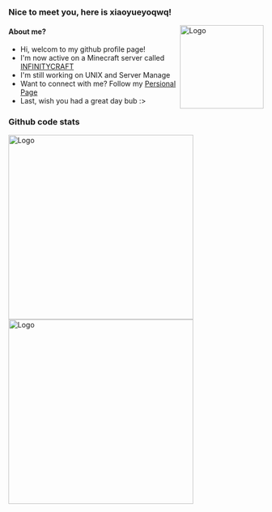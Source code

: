 ### Nice to meet you, here is xiaoyueyoqwq!

<img src="https://4782.kstore.space/xiaoyueyoqwq.jpg?password=cb4499c2bb1498bf04068f09c2466953-1715632665805" alt="Logo" align="right" width="165">

#### About me?
* Hi, welcom to my github profile page!
* I'm now active on a Minecraft server called [INFINITYCRAFT](https://ifcserver.world/)
* I'm still working on UNIX and Server Manage
* Want to connect with me? Follow my [Persional Page](https://xiaoyueyoqwq.ifcserver.world/)
* Last, wish you had a great day bub :><br>

### Github code stats

<img src="https://github-readme-stats.vercel.app/api?username=xiaoyueyoqwq&show_icons=true&theme=radical" alt="Logo" align="left" width="365">
<img src="https://github-readme-stats.vercel.app/api/top-langs/?username=xiaoyueyoqwq" alt="Logo" align="left" width="365">
